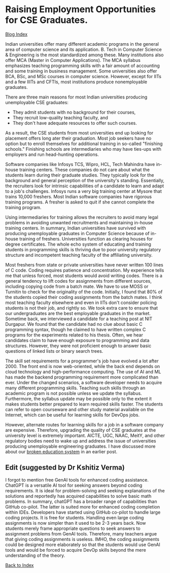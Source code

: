 # Raising Employment Opportunities for CSE Graduates.

[Blog Index](../index.md)

Indian universities offer many different academic programs in the general area of computer science and its application. B. Tech in Computer Science & Engineering is the most standardized among these. Many institutions also offer MCA (Master in Computer Applications). The MCA syllabus emphasizes teaching programming skills with a fair amount of accounting and some training in business management. Some universities also offer BCA, BSc, and MSc courses in computer science. However, except for IITs and a few IIITs and CFTIs, most institutions produce nonemployable graduates.

There are three main reasons for most Indian universities producing unemployable CSE graduates:

- They admit students with no background for their courses,
- They recruit low-quality teaching faculty, and
- They don't have adequate resources to offer such courses.

As a result, the CSE students from most universities end up looking for placement offers long ater their graduation. Most job seekers have no option but to enroll themselves for additional training in so-called "finishing schools." Finishing schools are intermediaries who may have ties-ups with employers and run head-hunting operations.  

Software companies like Infosys TCS, Wipro, HCL, Tech Mahindra have in-house training centers. These companies do not care about what the students learn during their graduate studies. They typically look for the background and general perception of the university's standing. Essentially, the recruiters look for intrinsic capabilities of a candidate to learn and adapt to a job's challenges. Infosys runs a very big training center at Mysore that trains 10,000 freshers. Most Indian software companies have rigorous training programs. A fresher is asked to quit if she cannot complete the training program.  

Using intermediaries for training allows the recruiters to avoid many legal problems in avoiding unwanted recruitments and maintaining in-house training centers. In summary, Indian universities have survived with producing unemployable graduates in Computer Science because of in-house training of freshers. Universities function as clearing houses for degree certificates. The whole echo system of educating and training students in programming skills is thriving due to poor university regulatory structure and incompetent teaching faculty of the affiliating university.  

Most freshers from state or private universities have never written 100 lines of C code. Coding requires patience and concentration. My experience tells me that unless forced, most students 
would avoid writing codes. There is a general tendency to lift codes for assignments from 
different sources, including copying code from a batch mate. We have to use MOSS or Turnitin to 
check for the originality of the code. Initially, I found that 80% of the students copied their coding 
assignments from the batch mates. I think most teaching faculty elsewhere and even in IITs
don't consider policing students is not their job, and rightly so. We took extra care to ensure
that our undergraduates are the best employable graduates in the market.
Sometime back, we interviewed a candidate for a teaching post at NIT Durgapur. We found that the candidate had no clue about basic C programming syntax, though he claimed to have written complex C programs for the experiments related to his thesis. Often, we hear candidates claim to have enough exposure to programming and data structures. However, they were not proficient enough to answer basic questions of linked lists or binary search trees. 

The skill set requirements for a programmer's job have evolved a lot after 2000. The front end is now web-oriented, while the back end depends on cloud technology and high-performance computing. The use of AI and ML has made the backend programming requirement more complicated than ever. Under the changed scenarios, a software developer needs to acquire many different programming skills. Teaching such skills through an academic program is not possible unless we update the syllabus. Furthermore, the syllabus update may be possible only to the extent it makes students better prepared to learn required skills faster. The students can refer to open courseware and other study material available on the Internet, which can be useful for learning skills for DevOps jobs. 


However, alternate routes for learning skills for a job in a software company are expensive. Therefore, upgrading the quality of CSE graduates at the university level is extremely important. AICTE, UGC, NAAC, MeitY, and other regulatory bodies need to wake up and address the issue of universities producing unemployable engineering graduates. I have discussed more about our [broken education system](./brokenEducation.md) in an earlier post. 

## Edit (suggested by Dr Kshitiz Verma)

I forgot to mention free GenAI tools for enhanced coding assistance. ChatGPT is a versatile AI tool for seeking answers beyond coding requirements. It is ideal for problem-solving and seeking explanations of the solutions and reportedly has acquired capabilities to solve basic math problems. In summary, chatGPT has a broader range of capabilities than GitHub co-pilot. The latter is suited more for enhanced coding completion within IDEs. Developers have started using GitHub co-pilot to handle large coding projects. It is free for students. Handling even large coding assignments is now simpler than it used to be 2-3 years back. Now students merely frame appropriate questions to seek
answers to assignment problems from GenAI tools. Therefore,  many teachers argue that giving coding assignments is useless. IMHO, the coding assignments could be designed more elaborately so that the students would use GenAI tools and would be forced to acquire DevOp skills beyond the mere understanding of the theory. 

[Back to Index](../index.md)
